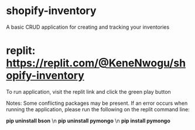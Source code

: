 # shopify-inventory
A basic CRUD application for creating and tracking your inventories

# replit: https://replit.com/@KeneNwogu/shopify-inventory
To run application, visit the replit link and click the green play button

Notes:
Some conflicting packages may be present. If an error occurs when running the application, please run the following on the replit command line:

**pip uninstall bson** \n
**pip uninstall pymongo** \n
**pip install pymongo**



